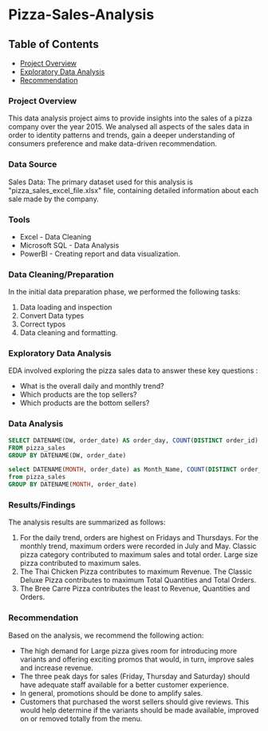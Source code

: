 # Pizza-Sales-Analysis

## Table of Contents

- [Project Overview](#project-overview)
- [Exploratory Data Analysis](#exploratory-data-analysis)
- [Recommendation](#recommendation)

### Project Overview

This data analysis project aims to provide insights into the sales of a pizza company over the year 2015. We analysed all aspects of the sales data in order to identity patterns and trends, gain a deeper understanding of consumers preference and make data-driven recommendation.

### Data Source

Sales Data: The primary dataset used for this analysis is "pizza_sales_excel_file.xlsx" file, containing detailed information about each sale made by the company.

### Tools

- Excel - Data Cleaning
- Microsoft SQL - Data Analysis
- PowerBI - Creating report and data visualization.

### Data Cleaning/Preparation

In the initial data preparation phase, we performed the following tasks:
1. Data loading and inspection
2. Convert Data types
3. Correct typos
4. Data cleaning and formatting.

### Exploratory Data Analysis

EDA involved exploring the pizza sales data to answer these key questions :

- What is the overall daily and monthly trend?
- Which products are the top sellers?
- Which products are the bottom sellers?

### Data Analysis

```sql
SELECT DATENAME(DW, order_date) AS order_day, COUNT(DISTINCT order_id) AS total_orders 
FROM pizza_sales
GROUP BY DATENAME(DW, order_date)
```

```sql
select DATENAME(MONTH, order_date) as Month_Name, COUNT(DISTINCT order_id) as Total_Orders
from pizza_sales
GROUP BY DATENAME(MONTH, order_date)
```

### Results/Findings

The analysis results are summarized as follows:
1. For the daily trend, orders are highest on Fridays and Thursdays. For the monthly trend, maximum orders were recorded in July and May. Classic pizza category contributed to maximum sales and total order. Large size pizza contributed to maximum sales.
2. The Thai Chicken Pizza contributes to maximum Revenue. The Classic Deluxe Pizza contributes to maximum Total Quantities and Total Orders.
3. The Bree Carre Pizza contributes the least to Revenue, Quantities and Orders.

### Recommendation

Based on the analysis, we recommend the following action:

- The high demand for Large pizza gives room for introducing more variants and offering exciting promos that would, in turn, improve sales and increase revenue.
- The three peak days for sales (Friday, Thursday and Saturday) should have adequate staff available for a better customer experience.
- In general, promotions should be done to amplify sales.
- Customers that purchased the worst sellers should give reviews. This would help determine if the variants should be made available, improved on or removed totally from the menu.






